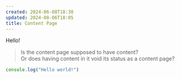 ```yaml
---
created: 2024-06-08T18:38
updated: 2024-08-06T18:05
title: Content Page
---
```


Hello!

> Is the content page supposed to have content? \
> Or does having content in it void its status as a content page?

```js [src/index.js]
console.log("Hello world!")
```
